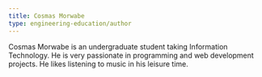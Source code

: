 ```yaml
---
title: Cosmas Morwabe
type: engineering-education/author
---
```

Cosmas Morwabe is an undergraduate student taking Information Technology. He is very passionate in programming and web development projects. He likes listening to music in his leisure time.